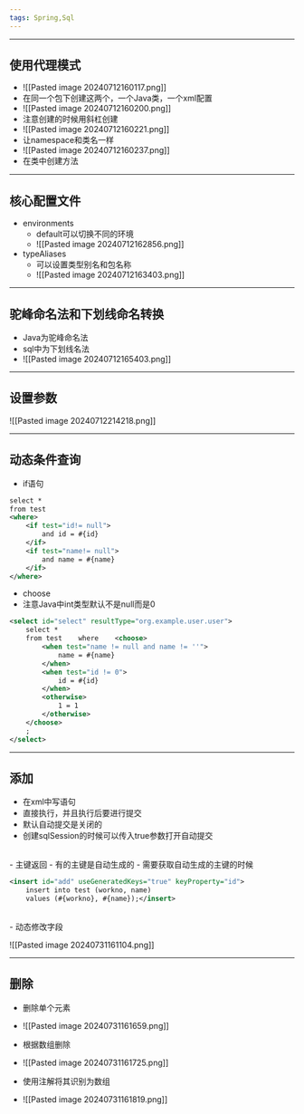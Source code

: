 ```yaml
---
tags: Spring,Sql
---
```


---

## 使用代理模式

 - ![[Pasted image 20240712160117.png]]
 - 在同一个包下创建这两个，一个Java类，一个xml配置
 - ![[Pasted image 20240712160200.png]]
 - 注意创建的时候用斜杠创建
 - ![[Pasted image 20240712160221.png]]
 - 让namespace和类名一样
 - ![[Pasted image 20240712160237.png]]
 - 在类中创建方法

---

## 核心配置文件


 - environments
	 - default可以切换不同的环境
	 - ![[Pasted image 20240712162856.png]]
 - typeAliases
	 - 可以设置类型别名和包名称
	 - ![[Pasted image 20240712163403.png]]

---

## 驼峰命名法和下划线命名转换

 - Java为驼峰命名法
 - sql中为下划线名法
 - ![[Pasted image 20240712165403.png]]

---

## 设置参数

![[Pasted image 20240712214218.png]]

---

## 动态条件查询

 - if语句
```xml
select *  
from test  
<where>  
    <if test="id!= null">  
        and id = #{id}  
    </if>  
    <if test="name!= null">  
        and name = #{name}  
    </if>  
</where>
```

 - choose
 - 注意Java中int类型默认不是null而是0
```xml
<select id="select" resultType="org.example.user.user">  
    select *  
    from test    where    <choose>  
        <when test="name != null and name != ''">  
            name = #{name}  
        </when>  
        <when test="id != 0">  
            id = #{id}  
        </when>  
        <otherwise>  
            1 = 1  
        </otherwise>  
    </choose>  
    ;  
</select>
```

---

## 添加

 - 在xml中写语句
 - 直接执行，并且执行后要进行提交
 - 默认自动提交是关闭的
 - 创建sqlSession的时候可以传入true参数打开自动提交
<br/>
 - 主键返回
 - 有的主键是自动生成的
 - 需要获取自动生成的主键的时候

```xml
<insert id="add" useGeneratedKeys="true" keyProperty="id">  
    insert into test (workno, name)  
    values (#{workno}, #{name});</insert>
```
<br />
 - 动态修改字段

![[Pasted image 20240731161104.png]]


---

## 删除

 - 删除单个元素
 - ![[Pasted image 20240731161659.png]]

 - 根据数组删除
 - ![[Pasted image 20240731161725.png]]
 - 使用注解将其识别为数组
 - ![[Pasted image 20240731161819.png]]